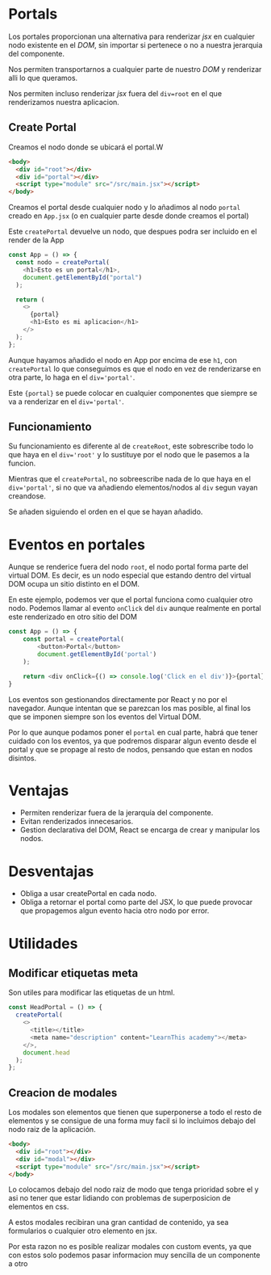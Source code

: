 # Portals

Los portales proporcionan una alternativa para renderizar _jsx_ en cualquier nodo existente en el _DOM_, sin importar si pertenece o no a nuestra jerarquia del componente.

Nos permiten transportarnos a cualquier parte de nuestro _DOM_ y renderizar alli lo que queramos.

Nos permiten incluso renderizar _jsx_ fuera del `div=root` en el que renderizamos nuestra aplicacion.

## Create Portal

Creamos el nodo donde se ubicará el portal.W

```html
<body>
  <div id="root"></div>
  <div id="portal"></div>
  <script type="module" src="/src/main.jsx"></script>
</body>
```

Creamos el portal desde cualquier nodo y lo añadimos al nodo `portal` creado en `App.jsx` (o en cualquier parte desde donde creamos el portal)

Este `createPortal` devuelve un nodo, que despues podra ser incluido en el render de la App

```js
const App = () => {
  const nodo = createPortal(
    <h1>Esto es un portal</h1>,
    document.getElementById("portal")
  );

  return (
    <>
      {portal}
      <h1>Esto es mi aplicacion</h1>
    </>
  );
};
```

Aunque hayamos añadido el nodo en App por encima de ese `h1`, con `createPortal` lo que conseguimos es que el nodo en vez de renderizarse en otra parte, lo haga en el `div='portal'`.

Este `{portal}` se puede colocar en cualquier componentes que siempre se va a renderizar en el `div='portal'`.

## Funcionamiento

Su funcionamiento es diferente al de `createRoot`, este sobrescribe todo lo que haya en el `div='root'` y lo sustituye por el nodo que le pasemos a la funcion.

Mientras que el `createPortal`, no sobreescribe nada de lo que haya en el `div='portal'`, si no que va añadiendo elementos/nodos al `div` segun vayan creandose.

Se añaden siguiendo el orden en el que se hayan añadido.

# Eventos en portales

Aunque se renderice fuera del nodo `root`, el nodo portal forma parte del virtual DOM. Es decir, es un nodo especial que estando dentro del virtual DOM ocupa un sitio distinto en el DOM.

En este ejemplo, podemos ver que el portal funciona como cualquier otro nodo. Podemos llamar al evento `onClick` del `div` aunque realmente en portal este renderizado en otro sitio del DOM

```js
const App = () => {
    const portal = createPortal(
        <button>Portal</button>
        document.getElementById('portal')
    );

    return <div onClick={() => console.log('Click en el div')}>{portal}</div>
}
```

Los eventos son gestionandos directamente por React y no por el navegador. Aunque intentan que se parezcan los mas posible, al final los que se imponen siempre son los eventos del Virtual DOM.

Por lo que aunque podamos poner el `portal` en cual parte, habrá que tener cuidado con los eventos, ya que podremos disparar algun evento desde el portal y que se propage al resto de nodos, pensando que estan en nodos disintos.

# Ventajas

- Permiten renderizar fuera de la jerarquía del componente.
- Evitan renderizados innecesarios.
- Gestion declarativa del DOM, React se encarga de crear y manipular los nodos.

# Desventajas

- Obliga a usar createPortal en cada nodo.
- Obliga a retornar el portal como parte del JSX, lo que puede provocar que propagemos algun evento hacia otro nodo por error.

# Utilidades

## Modificar etiquetas meta

Son utiles para modificar las etiquetas <meta> de un html.

```js
const HeadPortal = () => {
  createPortal(
    <>
      <title></title>
      <meta name="description" content="LearnThis academy"></meta>
    </>,
    document.head
  );
};
```

## Creacion de modales

Los modales son elementos que tienen que superponerse a todo el resto de elementos y se consigue de una forma muy facil si lo incluimos debajo del nodo raiz de la aplicación.

```html
<body>
  <div id="root"></div>
  <div id="modal"></div>
  <script type="module" src="/src/main.jsx"></script>
</body>
```

Lo colocamos debajo del nodo raiz de modo que tenga prioridad sobre el y asi no tener que estar lidiando con problemas de superposicion de elementos en css.

A estos modales recibiran una gran cantidad de contenido, ya sea formularios o cualquier otro elemento en jsx.

Por esta razon no es posible realizar modales con custom events, ya que con estos solo podemos pasar informacion muy sencilla de un componente a otro
